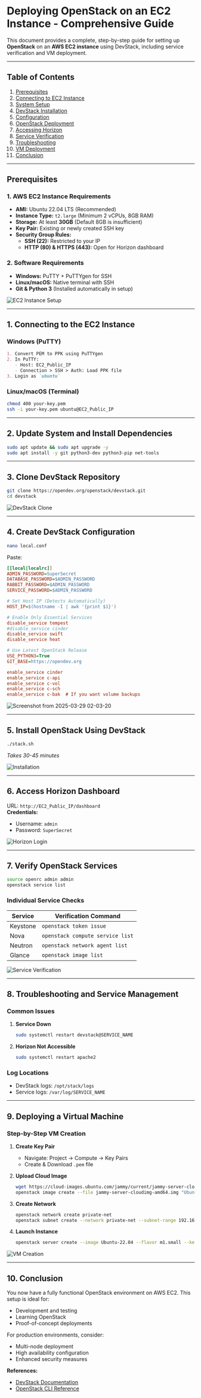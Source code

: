 # **Deploying OpenStack on an EC2 Instance - Comprehensive Guide**

This document provides a complete, step-by-step guide for setting up **OpenStack** on an **AWS EC2 instance** using DevStack, including service verification and VM deployment.

---

## **Table of Contents**
1. [Prerequisites](#prerequisites)
2. [Connecting to EC2 Instance](#1-connecting-to-the-ec2-instance)
3. [System Setup](#2-update-system-and-install-dependencies)
4. [DevStack Installation](#3-clone-the-devstack-repository)
5. [Configuration](#4-create-a-devstack-configuration-file)
6. [OpenStack Deployment](#5-install-openstack-using-devstack)
7. [Accessing Horizon](#6-access-the-openstack-horizon-dashboard)
8. [Service Verification](#7-verify-openstack-services)
9. [Troubleshooting](#8-troubleshooting-and-service-management)
10. [VM Deployment](#9-deploying-a-virtual-machine)
11. [Conclusion](#10-conclusion)

---

## **Prerequisites**

### **1. AWS EC2 Instance Requirements**
- **AMI:** Ubuntu 22.04 LTS (Recommended)
- **Instance Type:** `t2.large` (Minimum 2 vCPUs, 8GB RAM)
- **Storage:** At least **30GB** (Default 8GB is insufficient)
- **Key Pair:** Existing or newly created SSH key
- **Security Group Rules:**
  - **SSH (22):** Restricted to your IP
  - **HTTP (80) & HTTPS (443):** Open for Horizon dashboard

### **2. Software Requirements**
- **Windows:** PuTTY + PuTTYgen for SSH
- **Linux/macOS:** Native terminal with SSH
- **Git & Python 3** (Installed automatically in setup)

![EC2 Instance Setup](https://github.com/user-attachments/assets/ea0ae67d-551b-4d5d-9d6f-65cdeb8492ee)

---

## **1. Connecting to the EC2 Instance**

### **Windows (PuTTY)**
```markdown
1. Convert PEM to PPK using PuTTYgen
2. In PuTTY:
   - Host: EC2_Public_IP
   - Connection > SSH > Auth: Load PPK file
3. Login as `ubuntu`
```

### **Linux/macOS (Terminal)**
```bash
chmod 400 your-key.pem
ssh -i your-key.pem ubuntu@EC2_Public_IP
```

---

## **2. Update System and Install Dependencies**
```bash
sudo apt update && sudo apt upgrade -y
sudo apt install -y git python3-dev python3-pip net-tools
```

---

## **3. Clone DevStack Repository**
```bash
git clone https://opendev.org/openstack/devstack.git
cd devstack
```

![DevStack Clone](https://github.com/user-attachments/assets/cbb053f4-e9d8-4140-a47c-64107f440dde)

---

## **4. Create DevStack Configuration**
```bash
nano local.conf
```
Paste:
```ini
[[local|localrc]]
ADMIN_PASSWORD=SuperSecret
DATABASE_PASSWORD=$ADMIN_PASSWORD
RABBIT_PASSWORD=$ADMIN_PASSWORD
SERVICE_PASSWORD=$ADMIN_PASSWORD

# Set Host IP (Detects Automatically)
HOST_IP=$(hostname -I | awk '{print $1}')

# Enable Only Essential Services
disable_service tempest
#disable_service cinder
disable_service swift
disable_service heat

# Use Latest OpenStack Release
USE_PYTHON3=True
GIT_BASE=https://opendev.org

enable_service cinder
enable_service c-api
enable_service c-vol
enable_service c-sch
enable_service c-bak  # If you want volume backups

```

![Screenshot from 2025-03-29 02-03-20](https://github.com/user-attachments/assets/d3afe8b9-c1b6-4998-a48e-30bd2a509461)

---

## **5. Install OpenStack Using DevStack**
```bash
./stack.sh
```
*Takes 30-45 minutes*

![Installation](https://github.com/user-attachments/assets/0dd8d73a-ee79-4910-bd01-ad4c4680ff62)

---

## **6. Access Horizon Dashboard**
URL: `http://EC2_Public_IP/dashboard`  
**Credentials:**
- Username: `admin`
- Password: `SuperSecret`

![Horizon Login](https://github.com/user-attachments/assets/92629a6b-4ab1-4833-9bb3-de18b532fd0d)

---

## **7. Verify OpenStack Services**
```bash
source openrc admin admin
openstack service list
```

### **Individual Service Checks**
| Service  | Verification Command |
|----------|----------------------|
| Keystone | `openstack token issue` |
| Nova     | `openstack compute service list` |
| Neutron  | `openstack network agent list` |
| Glance   | `openstack image list` |

![Service Verification](https://github.com/user-attachments/assets/4864989c-a066-4a55-a86e-b23841f5f273)

---

## **8. Troubleshooting and Service Management**

### **Common Issues**
1. **Service Down**
   ```bash
   sudo systemctl restart devstack@SERVICE_NAME
   ```
2. **Horizon Not Accessible**
   ```bash
   sudo systemctl restart apache2
   ```

### **Log Locations**
- DevStack logs: `/opt/stack/logs`
- Service logs: `/var/log/SERVICE_NAME`

---

## **9. Deploying a Virtual Machine**

### **Step-by-Step VM Creation**
1. **Create Key Pair**
   - Navigate: Project → Compute → Key Pairs
   - Create & Download `.pem` file

2. **Upload Cloud Image**
   ```bash
   wget https://cloud-images.ubuntu.com/jammy/current/jammy-server-cloudimg-amd64.img
   openstack image create --file jammy-server-cloudimg-amd64.img "Ubuntu-22.04"
   ```

3. **Create Network**
   ```bash
   openstack network create private-net
   openstack subnet create --network private-net --subnet-range 192.168.1.0/24 private-subnet
   ```

4. **Launch Instance**
   ```bash
   openstack server create --image Ubuntu-22.04 --flavor m1.small --key-name my-key --network private-net my-instance
   ```

![VM Creation](https://github.com/user-attachments/assets/9251dad9-2565-4e9d-92b0-c5b959eeff3b)

---

## **10. Conclusion**

You now have a fully functional OpenStack environment on AWS EC2. This setup is ideal for:
- Development and testing
- Learning OpenStack
- Proof-of-concept deployments

For production environments, consider:
- Multi-node deployment
- High availability configuration
- Enhanced security measures

**References:**
- [DevStack Documentation](https://docs.openstack.org/devstack/latest/)
- [OpenStack CLI Reference](https://docs.openstack.org/python-openstackclient/latest/cli/)
